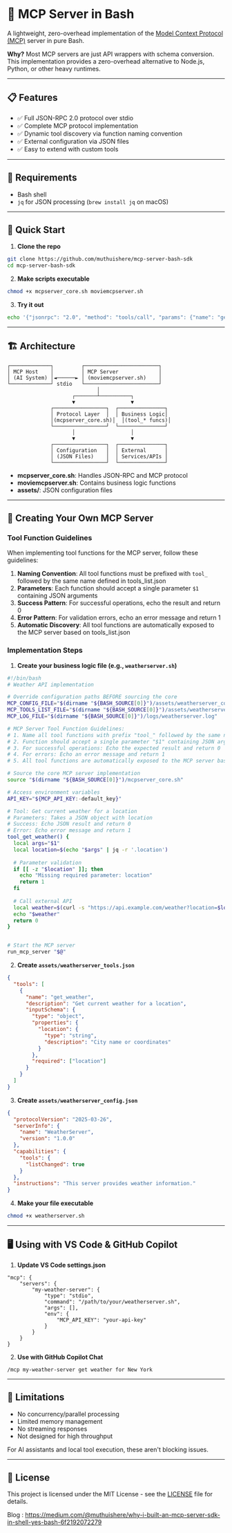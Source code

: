 # 🐚 MCP Server in Bash

A lightweight, zero-overhead implementation of the [Model Context Protocol (MCP)](https://modelcontextprotocol.io) server in pure Bash. 

**Why?** Most MCP servers are just API wrappers with schema conversion. This implementation provides a zero-overhead alternative to Node.js, Python, or other heavy runtimes.

---

## 📋 Features

* ✅ Full JSON-RPC 2.0 protocol over stdio
* ✅ Complete MCP protocol implementation
* ✅ Dynamic tool discovery via function naming convention
* ✅ External configuration via JSON files
* ✅ Easy to extend with custom tools

---

## 🔧 Requirements

- Bash shell
- `jq` for JSON processing (`brew install jq` on macOS)

---

## 🚀 Quick Start

1. **Clone the repo**

```bash
git clone https://github.com/muthuishere/mcp-server-bash-sdk
cd mcp-server-bash-sdk
```

2. **Make scripts executable**

```bash
chmod +x mcpserver_core.sh moviemcpserver.sh
```

3. **Try it out**

```bash
echo '{"jsonrpc": "2.0", "method": "tools/call", "params": {"name": "get_movies"}, "id": 1}' | ./moviemcpserver.sh
```

---

## 🏗️ Architecture

```
┌─────────────┐         ┌────────────────────────┐
│ MCP Host    │         │ MCP Server             │
│ (AI System) │◄──────► │ (moviemcpserver.sh)    │
└─────────────┘ stdio   └────────────────────────┘
                             │
                     ┌───────┴──────────┐
                     ▼                  ▼
              ┌─────────────────┐  ┌───────────────┐
              │ Protocol Layer  │  │ Business Logic│
              │(mcpserver_core.sh)│  │(tool_* funcs)│
              └─────────────────┘  └───────────────┘
                     │                  │
                     ▼                  ▼
              ┌─────────────────┐  ┌───────────────┐
              │ Configuration   │  │ External      │
              │ (JSON Files)    │  │ Services/APIs │
              └─────────────────┘  └───────────────┘
```

- **mcpserver_core.sh**: Handles JSON-RPC and MCP protocol
- **moviemcpserver.sh**: Contains business logic functions
- **assets/**: JSON configuration files

---

## 🔌 Creating Your Own MCP Server

### Tool Function Guidelines

When implementing tool functions for the MCP server, follow these guidelines:

1. **Naming Convention**: All tool functions must be prefixed with `tool_` followed by the same name defined in tools_list.json
2. **Parameters**: Each function should accept a single parameter `$1` containing JSON arguments
3. **Success Pattern**: For successful operations, echo the result and return 0
4. **Error Pattern**: For validation errors, echo an error message and return 1
5. **Automatic Discovery**: All tool functions are automatically exposed to the MCP server based on tools_list.json

### Implementation Steps

1. **Create your business logic file (e.g., `weatherserver.sh`)**

```bash
#!/bin/bash
# Weather API implementation

# Override configuration paths BEFORE sourcing the core
MCP_CONFIG_FILE="$(dirname "${BASH_SOURCE[0]}")/assets/weatherserver_config.json"
MCP_TOOLS_LIST_FILE="$(dirname "${BASH_SOURCE[0]}")/assets/weatherserver_tools.json"
MCP_LOG_FILE="$(dirname "${BASH_SOURCE[0]}")/logs/weatherserver.log"

# MCP Server Tool Function Guidelines:
# 1. Name all tool functions with prefix "tool_" followed by the same name defined in tools_list.json
# 2. Function should accept a single parameter "$1" containing JSON arguments
# 3. For successful operations: Echo the expected result and return 0
# 4. For errors: Echo an error message and return 1
# 5. All tool functions are automatically exposed to the MCP server based on tools_list.json

# Source the core MCP server implementation
source "$(dirname "${BASH_SOURCE[0]}")/mcpserver_core.sh"

# Access environment variables
API_KEY="${MCP_API_KEY:-default_key}"

# Tool: Get current weather for a location
# Parameters: Takes a JSON object with location
# Success: Echo JSON result and return 0
# Error: Echo error message and return 1
tool_get_weather() {
  local args="$1"
  local location=$(echo "$args" | jq -r '.location')
  
  # Parameter validation
  if [[ -z "$location" ]]; then
    echo "Missing required parameter: location"
    return 1
  fi
  
  # Call external API
  local weather=$(curl -s "https://api.example.com/weather?location=$location&apikey=$API_KEY")
  echo "$weather"
  return 0
}


# Start the MCP server
run_mcp_server "$@"
```

2. **Create `assets/weatherserver_tools.json`**

```json
{
  "tools": [
    {
      "name": "get_weather",
      "description": "Get current weather for a location",
      "inputSchema": {
        "type": "object",
        "properties": {
          "location": {
            "type": "string",
            "description": "City name or coordinates"
          }
        },
        "required": ["location"]
      }
    }
  ]
}
```

3. **Create `assets/weatherserver_config.json`**

```json
{
  "protocolVersion": "2025-03-26",
  "serverInfo": {
    "name": "WeatherServer",
    "version": "1.0.0"
  },
  "capabilities": {
    "tools": {
      "listChanged": true
    }
  },
  "instructions": "This server provides weather information."
}
```

4. **Make your file executable**

```bash
chmod +x weatherserver.sh
```

---

## 🖥️ Using with VS Code & GitHub Copilot

1. **Update VS Code settings.json**

```jsonc
"mcp": {
    "servers": {
        "my-weather-server": {
            "type": "stdio",
            "command": "/path/to/your/weatherserver.sh",
            "args": [],
            "env": {
                "MCP_API_KEY": "your-api-key"
            }
        }
    }
}
```

2. **Use with GitHub Copilot Chat**

```
/mcp my-weather-server get weather for New York
```

---

## 🚫 Limitations

* No concurrency/parallel processing
* Limited memory management
* No streaming responses
* Not designed for high throughput

For AI assistants and local tool execution, these aren't blocking issues.

---

## 📄 License

This project is licensed under the MIT License - see the [LICENSE](LICENSE) file for details.

Blog : https://medium.com/@muthuishere/why-i-built-an-mcp-server-sdk-in-shell-yes-bash-6f2192072279
